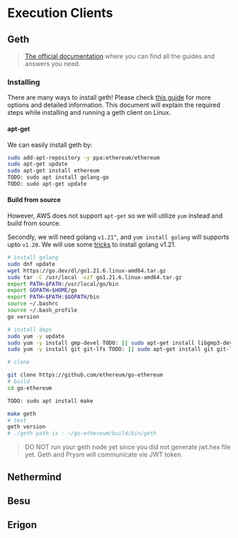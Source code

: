 # Execution Clients

## Geth

> [The official documentation](https://geth.ethereum.org/docs) where you can find all the guides and answers you need.

### Installing

There are many ways to install geth!
Please check [this guide](https://geth.ethereum.org/docs/getting-started/installing-geth) for more options and detailed information. This document will explain the required steps while installing and running a geth client on Linux.

#### apt-get

We can easily install geth by:

```bash
sudo add-apt-repository -y ppa:ethereum/ethereum
sudo apt-get update
sudo apt-get install ethereum
TODO: sudo apt install golang-go
TODO: sudo apt-get update
```

#### Build from source

However, AWS does not support `apt-get` so we will utilize `yum` instead and build from source.

Secondly, we will need golang `v1.21^`, and `yum install golang` will supports upto `v1.20`.
We will use some [tricks](https://tecadmin.net/install-go-on-centos/) to install golang v1.21.

```bash
# install golang
sudo dnf update
wget https://go.dev/dl/go1.21.6.linux-amd64.tar.gz
sudo tar -C /usr/local -xzf go1.21.6.linux-amd64.tar.gz
export PATH=$PATH:/usr/local/go/bin
export GOPATH=$HOME/go
export PATH=$PATH:$GOPATH/bin
source ~/.bashrc
source ~/.bash_profile
go version

# install deps
sudo yum -y update
sudo yum -y install gmp-devel TODO: || sudo apt-get install libgmp3-dev
sudo yum -y install git git-lfs TODO: || sudo apt-get install git git-lfs

# clone

git clone https://github.com/ethereum/go-ethereum
# build
cd go-ethereum

TODO: sudo apt install make

make geth
# test
geth version
# ./geth path is : ~/go-ethereum/build/bin/geth
```

> DO NOT run your geth node yet since you did not generate jwt.hex file yet. Geth and Prysm will communicate vie JWT token.

## Nethermind

<!-- TODO: was internal not needed  -->

## Besu

<!-- TODO: was internal not needed  -->

## Erigon

<!-- TODO: was internal not needed  -->

